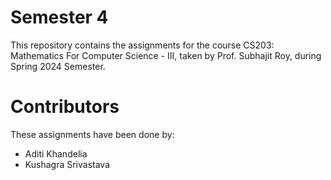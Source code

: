 # Semester 4

This repository contains the assignments for the course CS203: Mathematics For Computer Science - III, taken by Prof. Subhajit Roy, during Spring 2024 Semester.

# Contributors

These assignments have been done by:

- Aditi Khandelia
- Kushagra Srivastava
